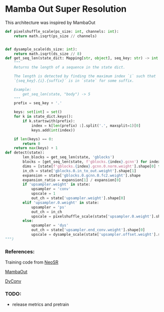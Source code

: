 # Mamba Out Super Resolution
This architecture was inspired by MambaOut

```py
def pixelshuffle_scale(ps_size: int, channels: int):
    return math.isqrt(ps_size // channels)


def dysample_scale(ds_size: int):
    return math.isqrt(ds_size // 8)
def get_seq_len(state_dict: Mapping[str, object], seq_key: str) -> int:
    """
    Returns the length of a sequence in the state dict.

    The length is detected by finding the maximum index `i` such that
    `{seq_key}.{i}.{suffix}` is in `state` for some suffix.

    Example:
        get_seq_len(state, "body") -> 5
    """
    prefix = seq_key + '.'

    keys: set[int] = set()
    for k in state_dict.keys():
        if k.startswith(prefix):
            index = k[len(prefix) :].split('.', maxsplit=1)[0]
            keys.add(int(index))

    if len(keys) == 0:
        return 0
    return max(keys) + 1
def detect(state):
        len_blocks = get_seq_len(state, 'gblocks')
        blocks = [get_seq_len(state, f'gblocks.{index}.gcnn') for index in range(len_blocks)]
        dims = [state[f'gblocks.{index}.gcnn.0.norm.weight'].shape[0] for index in range(len_blocks)]
        in_ch = state['gblocks.0.in_to_out.weight'].shape[1]
        expansion = state['gblocks.0.gcnn.0.fc2.weight'].shape
        expansion_ratio = expansion[1] / expansion[0]
        if 'upsampler.weight' in state:
            upsampler = 'conv'
            upscale = 1
            out_ch = state['upsampler.weight'].shape[0]
        elif 'upsampler.0.weight' in state:
            upsampler = 'ps'
            out_ch = in_ch
            upscale = pixelshuffle_scale(state['upsampler.0.weight'].shape[0], out_ch)
        else:
            upsampler = 'dys'
            out_ch = state['upsampler.end_conv.weight'].shape[0]
            upscale = dysample_scale(state['upsampler.offset.weight'].shape[0])
""")
```
### References:
Training code from [NeoSR](https://github.com/muslll/neosr)

[MambaOut](https://github.com/yuweihao/MambaOut)

[DyConv](https://github.com/kaijieshi7/Dynamic-convolution-Pytorch)
### TODO:
- release metrics and pretrain
